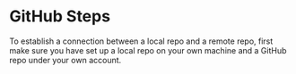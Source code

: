 # GitHub Steps

To establish a connection between a local repo and a remote repo, first make sure you have set up a local repo on your own machine and a GitHub repo under your own account.
